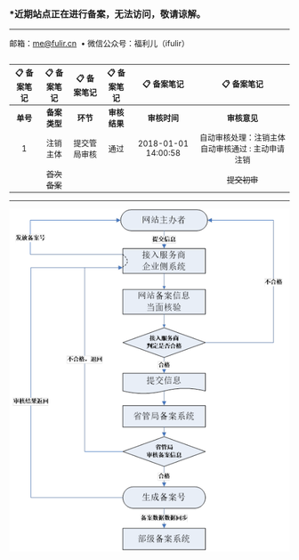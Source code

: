 ### \*近期站点正在进行备案，无法访问，敬请谅解。
     
------------

邮箱：<a href="mailto:me@fulir.cn">me@fulir.cn</a>  •  微信公众号：福利儿（ifulir）

```markdown
```

| 📋 备案笔记 | 📋 备案笔记 | 📋 备案笔记 | 📋 备案笔记 | 📋 备案笔记 | 📋 备案笔记 |
| :------------: | :------------: | :------------: | :------------: | :------------: | :------------: |
| **单号** | **备案类型** | **环节** | **审核结果** | **审核时间** | **审核意见** |
| 1 | 注销主体 | 提交管局审核 | 通过 | 2018-01-01 14:00:58 | 自动审核处理：注销主体自动审核通过 : 主动申请注销 |
|  | ~~首次备案~~ |   |   |  | ~~提交初审~~ |

------------

![备案流程图](https://raw.githubusercontent.com/fulir/FULIR.cn/master/img/beianliucheng.png "备案流程图")
